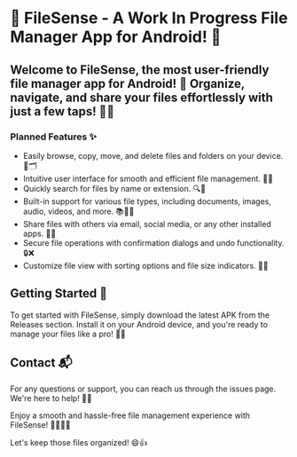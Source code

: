 # 📂 FileSense - A Work In Progress File Manager App for Android! 🚀

## Welcome to FileSense, the most user-friendly file manager app for Android! 🎉 Organize, navigate, and share your files effortlessly with just a few taps! 📲💼

### Planned Features ✨
- Easily browse, copy, move, and delete files and folders on your device. 📁🗂️
- Intuitive user interface for smooth and efficient file management. 🤝📝
- Quickly search for files by name or extension. 🔍📄
- Built-in support for various file types, including documents, images, audio, videos, and more. 📚🎵🎥
- Share files with others via email, social media, or any other installed apps. 📧📱
- Secure file operations with confirmation dialogs and undo functionality. 🔒❌
- Customize file view with sorting options and file size indicators. 🔄📏

## Getting Started 🚀

To get started with FileSense, simply download the latest APK from the Releases section. Install it on your Android device, and you're ready to manage your files like a pro! 💪📂

## Contact 📬

For any questions or support, you can reach us through the issues page. We're here to help! 🤗💌

Enjoy a smooth and hassle-free file management experience with FileSense! 🚀📂💼📲

Let's keep those files organized! 😄👍
